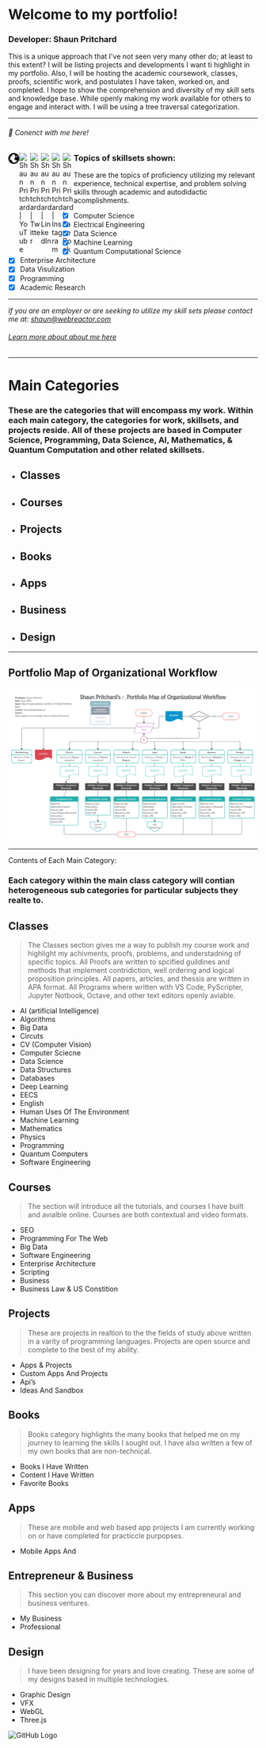 # Welcome to my portfolio!

### Developer: Shaun Pritchard
This is a unique approach that I've not seen very many other do; at least to this extent? I will be listing projects and developments I want ti highlight in my portfolio. Also, I will be hosting the academic coursework, classes, proofs, scientific work, and postulates I have taken, worked on, and completed. I hope to show the comprehension and diversity of my skill sets and knowledge base. While openly making my work available for others to engage and interact with. I will be using a tree traversal categorization.
<hr>

###### 📢 Conenct with me here!

[<img align="left" alt="" width="22px" src="https://raw.githubusercontent.com/iconic/open-iconic/master/svg/globe.svg" />][website]
[<img align="left" alt="Shaun Pritchard | YouTube" width="22px" src="https://cdn.jsdelivr.net/npm/simple-icons@v3/icons/youtube.svg" />][youtube]
[<img align="left" alt=" Shaun Pritchard | Twitter" width="22px" src="https://cdn.jsdelivr.net/npm/simple-icons@v3/icons/twitter.svg" />][twitter]
[<img align="left" alt="Shaun Pritchard | LinkedIn" width="22px" src="https://cdn.jsdelivr.net/npm/simple-icons@v3/icons/linkedin.svg" />][linkedin]
[<img align="left" alt="Shaun Pritchard | Instagram" width="22px" src="https://cdn.jsdelivr.net/npm/simple-icons@v3/icons/instagram.svg" />][instagram]
[<img align="left" alt="Shaun Pritchard | FaceBook" width="22px" src="https://cdn.jsdelivr.net/npm/simple-icons@v3/icons/facebook.svg" />][facebook]

### Topics of skillsets shown:
These are the topics of proficiency utilizing my relevant experience, technical expertise,
and problem solving skills through academic and autodidactic acomplishments.

- [x] Computer Science
- [x] Electrical Engineering
- [x] Data Science
- [x] Machine Learning
- [x] Quantum Computational Science
- [x] Enterprise Architecture
- [x] Data Visulization
- [x] Programming
- [x] Academic Research

<hr>

*If you are an employer or are seeking to utilize my skill sets please contact me at: shaun@webreactor.com* 

###### [Learn more about about me here](https://github.com/shaungt1)


<hr>

# Main Categories
### These are the categories that will encompass my work. Within each main category, the categories for work, skillsets, and projects reside. All of these projects are based in Computer Science, Programming, Data Science, AI, Mathematics, & Quantum Computation and other related skillsets. 

* ## Classes
* ## Courses
* ## Projects
* ## Books
* ## Apps
* ## Business
* ## Design
<hr>

## Portfolio Map of Organizational Workflow
![Map of portfolio shaun pritchard](https://github.com/shaungt1/Shaun-Pritchard-Portfolio/blob/master/Protfolio-imgs/Shaun%20Pritchard%20Portfolio%20Github%20Map.png?raw=true)

<hr

#  Contents of Each Main Category:
### Each category within the main class category will contian heterogeneous sub categories for particular subjects they realte to.

## Classes

>The Classes section gives me a way to publish my course work and highlight my achivments, proofs, problems, and understadning of specific topics. All Proofs are written to spcified guildines and methods that implement contridiction, well ordering and logical proposition principles. All papers, articles, and thessis are written in APA format. All Programs where written with VS Code, PyScripter, Jupyter Notbook, Octave, and other text editors openly aviable.

 * AI (artificial Intelligence)
 * Algorithms
 * Big Data
 * Circuts
 * CV (Computer Vision)
 * Computer Sciecne
 * Data Science
 * Data Structures
 * Databases
 * Deep Learning
 * EECS
 * English
 * Human Uses Of The Environment
 * Machine Learning
 * Mathematics
 * Physics
 * Programming
 * Quantum Computers
 * Software Engineering
 
 ## Courses

>The section will introduce all the tutorials, and courses I have built and avialble online. Courses are both contextual and video formats.

 * SEO
 * Programming For The Web
 * Big Data
 * Software Engineering
 * Enterprise Architecture  
 * Scripting
 * Business
 * Business Law & US Constition 
 
## Projects

>These are projects in realtion to the the fields of study above written in a varity of programming languages. Projects are open source and complete to the best of my ability.

 * Apps & Projects
 * Custom Apps And Projects
 * Api’s
 * Ideas And Sandbox
## Books

>Books category highlights the many books that helped me on my journey to learning the skills I sought out. I have also written a few of my own books that are non-technical.

 * Books I Have Written
 * Content I Have Written
 * Favorite Books
## Apps

>These are mobile and web based app projects I am currently working on or have completed for practiccle purpopses.

 * Mobile Apps And
## Entrepreneur & Business

>This section you can discover more about my entrepreneural and business ventures. 

 * My Business 
 * Professional 
## Design

>I have been designing for years and love creating. These are some of my designs based in multiple technologies.

 * Graphic Design
 * VFX
 * WebGL
 * Three.js
 
 
 
 
 ![GitHub Logo]( https://www.researchgate.net/profile/Andreas_Ketterer/publication/316828699/figure/fig3/AS:669404337565697@1536609839396/color-online-Bloch-sphere-representation-of-the-Bloch-vector-v-for-qubits-d-2.png)


<!-- dictonaries-->
[website]: https://webreactor.us
[twitter]: https://twitter.com/SimpleStupid0
[youtube]: https://www.youtube.com/channel/UC78cpbnaq-eeKGGHIEtUgdw/
[instagram]: https://www.instagram.com/shaun.pritchard1/
[linkedin]: https://www.linkedin.com/in/shaunpritchard1/
[facebook]: https://www.facebook.com/shaunpritchardlive

